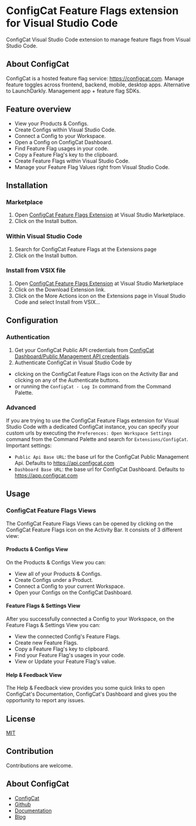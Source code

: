 # ConfigCat Feature Flags extension for Visual Studio Code
ConfigCat Visual Studio Code extension to manage feature flags from Visual Studio Code.  

## About ConfigCat
ConfigCat is a hosted feature flag service: https://configcat.com. Manage feature toggles across frontend, backend, mobile, desktop apps. Alternative to LaunchDarkly. Management app + feature flag SDKs.

## Feature overview
- View your Products & Configs.
- Create Configs within Visual Studio Code.
- Connect a Config to your Workspace.
- Open a Config on ConfigCat Dashboard.
- Find Feature Flag usages in your code.
- Copy a Feature Flag's key to the clipboard.
- Create Feature Flags within Visual Studio Code.
- Manage your Feature Flag Values right from Visual Studio Code.

## Installation
### Marketplace
1. Open [ConfigCat Feature Flags Extension](https://marketplace.visualstudio.com/items?itemName=ConfigCat.configcat-feature-flags) at Visual Studio Marketplace.
1. Click on the Install button.
### Within Visual Studio Code
1. Search for ConfigCat Feature Flags at the Extensions page
1. Click on the Install button.
### Install from VSIX file
1. Open [ConfigCat Feature Flags Extension](https://marketplace.visualstudio.com/items?itemName=ConfigCat.configcat-feature-flags) at Visual Studio Marketplace 
1. Click on the Download Extension link.
1. Click on the More Actions icon on the Extensions page in Visual Studio Code and select Install from VSIX...

## Configuration
### Authentication
1. Get your ConfigCat Public API credentials from [ConfigCat Dashboard/Public Management API credentials](https://app.configcat.com/my-account/public-api-credentials).
1. Authenticate ConfigCat in Visual Studio Code by
- clicking on the ConfigCat Feature Flags icon on the Activity Bar and clicking on any of the Authenticate buttons.
- or running the `ConfigCat - Log In` command from the Command Palette.

### Advanced
If you are trying to use the ConfigCat Feature Flags extension for Visual Studio Code with a dedicated ConfigCat instance, you can specify your custom urls by executing the `Preferences: Open Workspace Settings` command from the Command Palette and search for `Extensions/ConfigCat`. Important settings:
- `Public Api Base URL`: the base url for the ConfigCat Public Management Api. Defaults to https://api.configcat.com
- `Dashboard Base URL`: the base url for ConfigCat Dashboard. Defaults to https://app.configcat.com

## Usage
### ConfigCat Feature Flags Views
The ConfigCat Feature Flags Views can be opened by clicking on the ConfigCat Feature Flags icon on the Activity Bar. It consists of 3 different view:
#### Products & Configs View
On the Products & Configs View you can: 
- View all of your Products & Configs.
- Create Configs under a Product.
- Connect a Config to your current Workspace.
- Open your Configs on the ConfigCat Dashboard.

#### Feature Flags & Settings View
After you successfully connected a Config to your Workspace, on the Feature Flags & Settings View you can:
- View the connected Config's Feature Flags.
- Create new Feature Flags.
- Copy a Feature Flag's key to clipboard.
- Find your Feature Flag's usages in your code.
- View or Update your Feature Flag's value.

#### Help & Feedback View
The Help & Feedback view provides you some quick links to open ConfigCat's Documentation, ConfigCat's Dashboard and gives you the opportunity to report any issues.

## License
[MIT](https://raw.githubusercontent.com/configcat/vscode-extension-configcat/main/LICENSE)

## Contribution
Contributions are welcome.

## About ConfigCat
- [ConfigCat](https://configcat.com)
- [Github](https://github.com/configcat)
- [Documentation](https://configcat.com/docs)
- [Blog](https://configcat.com/blog)